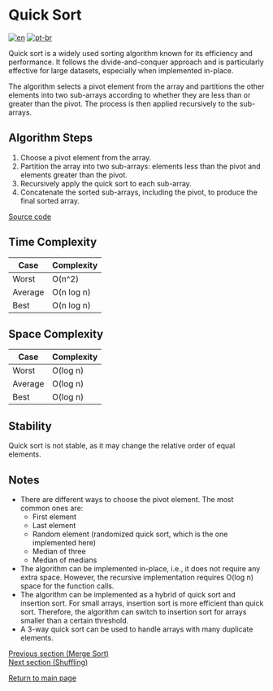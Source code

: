 # Quick Sort

[![en](https://img.shields.io/badge/lang-en-red.svg)](./README.md)
[![pt-br](https://img.shields.io/badge/lang-pt--br-green.svg)](./README.pt-br.md)

Quick sort is a widely used sorting algorithm known for its efficiency and performance. It follows the divide-and-conquer approach and is particularly effective for large datasets, especially when implemented in-place.

The algorithm selects a pivot element from the array and partitions the other elements into two sub-arrays according to whether they are less than or greater than the pivot. The process is then applied recursively to the sub-arrays.

## Algorithm Steps

1. Choose a pivot element from the array.
2. Partition the array into two sub-arrays: elements less than the pivot and elements greater than the pivot.
3. Recursively apply the quick sort to each sub-array.
4. Concatenate the sorted sub-arrays, including the pivot, to produce the final sorted array.

[Source code](./quick-sort.ts)

## Time Complexity

| Case    | Complexity |
| ------- | ---------- |
| Worst   | O(n^2)     |
| Average | O(n log n) |
| Best    | O(n log n) |

## Space Complexity

| Case    | Complexity |
| ------- | ---------- |
| Worst   | O(log n)   |
| Average | O(log n)   |
| Best    | O(log n)   |

## Stability

Quick sort is not stable, as it may change the relative order of equal elements.

## Notes

- There are different ways to choose the pivot element. The most common ones are:
  - First element
  - Last element
  - Random element (randomized quick sort, which is the one implemented here)
  - Median of three
  - Median of medians
- The algorithm can be implemented in-place, i.e., it does not require any extra space. However, the recursive implementation requires O(log n) space for the function calls.
- The algorithm can be implemented as a hybrid of quick sort and insertion sort. For small arrays, insertion sort is more efficient than quick sort. Therefore, the algorithm can switch to insertion sort for arrays smaller than a certain threshold.
- A 3-way quick sort can be used to handle arrays with many duplicate elements.

[Previous section (Merge Sort)](../merge-sort/README.md) \
[Next section (Shuffling)](../../shuffling/README.md)

[Return to main page](../../../README.md)
